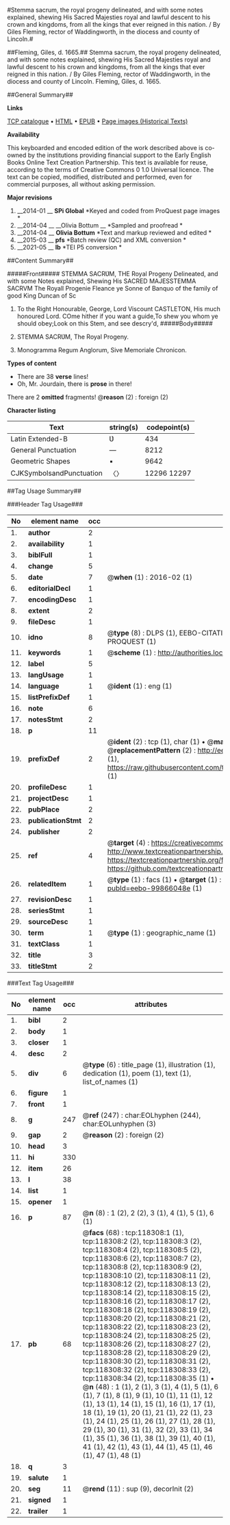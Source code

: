 #Stemma sacrum, the royal progeny delineated, and with some notes explained, shewing His Sacred Majesties royal and lawful descent to his crown and kingdoms, from all the kings that ever reigned in this nation. / By Giles Fleming, rector of Waddingworth, in the diocess and county of Lincoln.#

##Fleming, Giles, d. 1665.##
Stemma sacrum, the royal progeny delineated, and with some notes explained, shewing His Sacred Majesties royal and lawful descent to his crown and kingdoms, from all the kings that ever reigned in this nation. / By Giles Fleming, rector of Waddingworth, in the diocess and county of Lincoln.
Fleming, Giles, d. 1665.

##General Summary##

**Links**

[TCP catalogue](http://www.ota.ox.ac.uk/tcp/)  • 
[HTML](http://tei.it.ox.ac.uk/tcp/Texts-HTML/free/A84/A84641.html)  • 
[EPUB](http://tei.it.ox.ac.uk/tcp/Texts-EPUB/free/A84/A84641.epub) • 
[Page images (Historical Texts)](https://historicaltexts.jisc.ac.uk/eebo-99866048e)

**Availability**

This keyboarded and encoded edition of the work described above is co-owned by the
    institutions providing financial support to the Early English Books Online Text Creation
    Partnership. This text is available for reuse, according to the terms of  Creative Commons 0 1.0 Universal
    licence. The text can be copied, modified, distributed and performed, even for commercial
    purposes, all without asking permission.

**Major revisions**

1. __2014-01 __ __SPi Global__ *Keyed and coded from ProQuest page images *
1. __2014-04 __ __Olivia Bottum __ *Sampled and proofread *
1. __2014-04 __ __Olivia Bottum__ *Text and markup reviewed and edited *
1. __2015-03 __ __pfs__ *Batch review (QC) and XML conversion *
1. __2021-05 __ __lb__ *TEI P5 conversion *

##Content Summary##

#####Front#####
STEMMA SACRƲM, THE Royal Progeny Delineated, and with some Notes explained, Shewing His SACRED MAJESSTEMMA SACRVM The Royall Progenie Fleance ye Sonne of Banquo of the family of good King Duncan of Sc
1. To the Right Honourable, George, Lord Viscount CASTLETON, His much honoured Lord.
COme hither if you want a guide,To shew you whom ye should obey;Look on this Stem, and see descry'd,
#####Body#####

1. STEMMA SACRƲM, The Royal Progeny.

1. Monogramma Regum Anglorum, Sive Memoriale Chronicon.

**Types of content**

  * There are 38 **verse** lines!
  * Oh, Mr. Jourdain, there is **prose** in there!

There are 2 **omitted** fragments! 
 @__reason__ (2) : foreign (2)

**Character listing**


|Text|string(s)|codepoint(s)|
|---|---|---|
|Latin Extended-B|Ʋ|434|
|General Punctuation|—|8212|
|Geometric Shapes|▪|9642|
|CJKSymbolsandPunctuation|〈〉|12296 12297|

##Tag Usage Summary##

###Header Tag Usage###

|No|element name|occ|attributes|
|---|---|---|---|
|1.|__author__|2||
|2.|__availability__|1||
|3.|__biblFull__|1||
|4.|__change__|5||
|5.|__date__|7| @__when__ (1) : 2016-02 (1)|
|6.|__editorialDecl__|1||
|7.|__encodingDesc__|1||
|8.|__extent__|2||
|9.|__fileDesc__|1||
|10.|__idno__|8| @__type__ (8) : DLPS (1), EEBO-CITATION (1), VID (1), EEBO-PROQUEST (1), STC (3), PROQUEST (1)|
|11.|__keywords__|1| @__scheme__ (1) : http://authorities.loc.gov/ (1)|
|12.|__label__|5||
|13.|__langUsage__|1||
|14.|__language__|1| @__ident__ (1) : eng (1)|
|15.|__listPrefixDef__|1||
|16.|__note__|6||
|17.|__notesStmt__|2||
|18.|__p__|11||
|19.|__prefixDef__|2| @__ident__ (2) : tcp (1), char (1)  •  @__matchPattern__ (2) : ([0-9\-]+):([0-9IVX]+) (1), (.+) (1)  •  @__replacementPattern__ (2) : http://eebo.chadwyck.com/downloadtiff?vid=$1&page=$2 (1), https://raw.githubusercontent.com/textcreationpartnership/Texts/master/tcpchars.xml#$1 (1)|
|20.|__profileDesc__|1||
|21.|__projectDesc__|1||
|22.|__pubPlace__|2||
|23.|__publicationStmt__|2||
|24.|__publisher__|2||
|25.|__ref__|4| @__target__ (4) : https://creativecommons.org/publicdomain/zero/1.0/ (1), http://www.textcreationpartnership.org/docs/. (1), https://textcreationpartnership.org/faq/#faq05 (1), https://github.com/textcreationpartnership (1)|
|26.|__relatedItem__|1| @__type__ (1) : facs (1)  •  @__target__ (1) : https://data.historicaltexts.jisc.ac.uk/view?pubId=eebo-99866048e (1)|
|27.|__revisionDesc__|1||
|28.|__seriesStmt__|1||
|29.|__sourceDesc__|1||
|30.|__term__|1| @__type__ (1) : geographic_name (1)|
|31.|__textClass__|1||
|32.|__title__|3||
|33.|__titleStmt__|2||


###Text Tag Usage###

|No|element name|occ|attributes|
|---|---|---|---|
|1.|__bibl__|2||
|2.|__body__|1||
|3.|__closer__|1||
|4.|__desc__|2||
|5.|__div__|6| @__type__ (6) : title_page (1), illustration (1), dedication (1), poem (1), text (1), list_of_names (1)|
|6.|__figure__|1||
|7.|__front__|1||
|8.|__g__|247| @__ref__ (247) : char:EOLhyphen (244), char:EOLunhyphen (3)|
|9.|__gap__|2| @__reason__ (2) : foreign (2)|
|10.|__head__|3||
|11.|__hi__|330||
|12.|__item__|26||
|13.|__l__|38||
|14.|__list__|1||
|15.|__opener__|1||
|16.|__p__|87| @__n__ (8) : 1 (2), 2 (2), 3 (1), 4 (1), 5 (1), 6 (1)|
|17.|__pb__|68| @__facs__ (68) : tcp:118308:1 (1), tcp:118308:2 (2), tcp:118308:3 (2), tcp:118308:4 (2), tcp:118308:5 (2), tcp:118308:6 (2), tcp:118308:7 (2), tcp:118308:8 (2), tcp:118308:9 (2), tcp:118308:10 (2), tcp:118308:11 (2), tcp:118308:12 (2), tcp:118308:13 (2), tcp:118308:14 (2), tcp:118308:15 (2), tcp:118308:16 (2), tcp:118308:17 (2), tcp:118308:18 (2), tcp:118308:19 (2), tcp:118308:20 (2), tcp:118308:21 (2), tcp:118308:22 (2), tcp:118308:23 (2), tcp:118308:24 (2), tcp:118308:25 (2), tcp:118308:26 (2), tcp:118308:27 (2), tcp:118308:28 (2), tcp:118308:29 (2), tcp:118308:30 (2), tcp:118308:31 (2), tcp:118308:32 (2), tcp:118308:33 (2), tcp:118308:34 (2), tcp:118308:35 (1)  •  @__n__ (48) : 1 (1), 2 (1), 3 (1), 4 (1), 5 (1), 6 (1), 7 (1), 8 (1), 9 (1), 10 (1), 11 (1), 12 (1), 13 (1), 14 (1), 15 (1), 16 (1), 17 (1), 18 (1), 19 (1), 20 (1), 21 (1), 22 (1), 23 (1), 24 (1), 25 (1), 26 (1), 27 (1), 28 (1), 29 (1), 30 (1), 31 (1), 32 (2), 33 (1), 34 (1), 35 (1), 36 (1), 38 (1), 39 (1), 40 (1), 41 (1), 42 (1), 43 (1), 44 (1), 45 (1), 46 (1), 47 (1), 48 (1)|
|18.|__q__|3||
|19.|__salute__|1||
|20.|__seg__|11| @__rend__ (11) : sup (9), decorInit (2)|
|21.|__signed__|1||
|22.|__trailer__|1||
